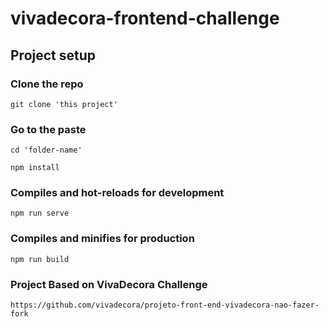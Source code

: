 # vivadecora-frontend-challenge

## Project setup

### Clone the repo

```
git clone 'this project'
```
### Go to the paste

```
cd 'folder-name'
```

```
npm install
```

### Compiles and hot-reloads for development

```
npm run serve
```

### Compiles and minifies for production

```
npm run build
```

### Project Based on VivaDecora Challenge

```
https://github.com/vivadecora/projeto-front-end-vivadecora-nao-fazer-fork
```
